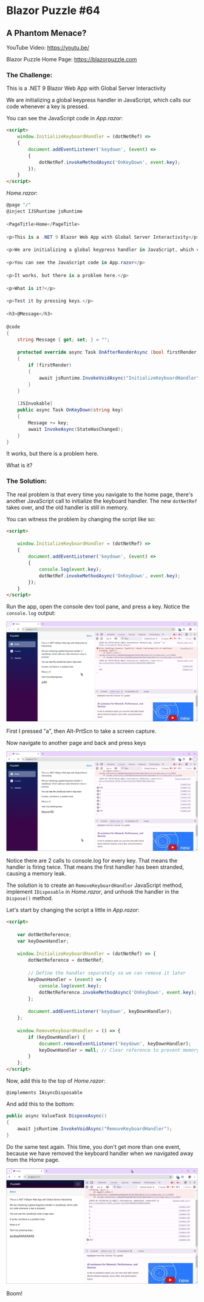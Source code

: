 # Blazor Puzzle #64

## A Phantom Menace?

YouTube Video: https://youtu.be/

Blazor Puzzle Home Page: https://blazorpuzzle.com

### The Challenge:

This is a .NET 9 Blazor Web App with Global Server Interactivity

We are initializing a global keypress handler in JavaScript, which calls our code whenever a key is pressed.

You can see the JavaScript code in *App.razor*:

```html
<script>
    window.InitializeKeyboardHandler = (dotNetRef) =>
    {
        document.addEventListener('keydown', (event) =>
        {
            dotNetRef.invokeMethodAsync('OnKeyDown', event.key);
        });
    }
</script>
```

*Home.razor*:

```c#
@page "/"
@inject IJSRuntime jsRuntime

<PageTitle>Home</PageTitle>

<p>This is a .NET 9 Blazor Web App with Global Server Interactivity</p>

<p>We are initializing a global keypress handler in JavaScript, which calls our code whenever a key is pressed.</p>

<p>You can see the JavaScript code in App.razor</p>

<p>It works, but there is a problem here.</p>

<p>What is it?</p>

<p>Test it by pressing keys.</p>

<h3>@Message</h3>

@code 
{
    string Message { get; set; } = "";

    protected override async Task OnAfterRenderAsync (bool firstRender)
    {
        if (firstRender)
        {
            await jsRuntime.InvokeVoidAsync("InitializeKeyboardHandler", DotNetObjectReference.Create(this));
        }
    }

    [JSInvokable]
    public async Task OnKeyDown(string key)
    {
        Message += key;
        await InvokeAsync(StateHasChanged);
    }
}
```

It works, but there is a problem here.

What is it?

### The Solution:

The real problem is that every time you navigate to the home page, there's another JavaScript call to initialize the keyboard handler. The new `dotNetRef` takes over, and the old handler is still in memory.

You can witness the problem by changing the script like so:

```html
<script>

    window.InitializeKeyboardHandler = (dotNetRef) =>
    {
        document.addEventListener('keydown', (event) =>
        {
            console.log(event.key);
            dotNetRef.invokeMethodAsync('OnKeyDown', event.key);
        });
    }
</script>
```

Run the app, open the console dev tool pane, and press a key. Notice the `console.log` output:

![image-20250129144915756](images/image-20250129144915756.png)

First I pressed "a", then Alt-PrtScn to take a screen capture.

Now navigate to another page and back and press keys

![image-20250129145020026](images/image-20250129145020026.png)

Notice there are 2 calls to console.log for every key. That means the handler is firing twice. That means the first handler has been stranded, causing a memory leak.

The solution is to create an `RemoveKeyboardHandler` JavaScript method, implement `IDisposable` in *Home.razor*, and unhook the handler in the `Dispose()` method. 

Let's start by changing the script a little in *App.razor*:

```html
<script>

    var dotNetReference;
    var keyDownHandler;

    window.InitializeKeyboardHandler = (dotNetRef) => {
        dotNetReference = dotNetRef;

        // Define the handler separately so we can remove it later
        keyDownHandler = (event) => {
            console.log(event.key);
            dotNetReference.invokeMethodAsync('OnKeyDown', event.key);
        };

        document.addEventListener('keydown', keyDownHandler);
    };

    window.RemoveKeyboardHandler = () => {
        if (keyDownHandler) {
            document.removeEventListener('keydown', keyDownHandler);
            keyDownHandler = null; // Clear reference to prevent memory leaks
        }
    };
</script>
```

Now, add this to the top of *Home.razor*:

```
@implements IAsyncDisposable
```

And add this to the bottom:

```c#
public async ValueTask DisposeAsync()
{
    await jsRuntime.InvokeVoidAsync("RemoveKeyboardHandler");
}
```

Do the same test again. This time, you don't get more than one event, because we have removed the keyboard handler when we navigated away from the Home page.



![image-20250129150325520](images/image-20250129150325520.png)

Boom!
